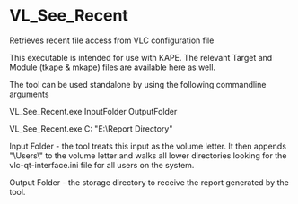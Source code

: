 # VL_See_Recent
Retrieves recent file access from VLC configuration file

This executable is intended for use with KAPE. The relevant Target and Module (tkape & mkape) files are available here as well.

The tool can be used standalone by using the following commandline arguments

VL_See_Recent.exe InputFolder OutputFolder

VL_See_Recent.exe C: "E:\Report Directory"

Input Folder - the tool treats this input as the volume letter. It then appends "\\Users\\" to the volume letter and walks all lower directories looking for the vlc-qt-interface.ini file for all users on the system.

Output Folder - the storage directory to receive the report generated by the tool.
